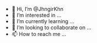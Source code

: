 - 👋 Hi, I’m @JhngirKhn
- 👀 I’m interested in ...
- 🌱 I’m currently learning ...
- 💞️ I’m looking to collaborate on ...
- 📫 How to reach me ...

<!---
JhngirKhn/JhngirKhn is a ✨ special ✨ repository because its `README.md` (this file) appears on your GitHub profile.
You can click the Preview link to take a look at your changes.
--->
